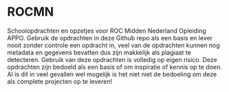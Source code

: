 # ROCMN
Schoolopdrachten en opzetjes voor ROC Midden Nederland Opleiding APPO.
Gebruik de opdrachten in deze Github repo als een basis en lever nooit zonder controle een opdracht in, veel van de opdrachten kunnen nog metadata en gegevens bevatten dus zijn makkelijk als plagiaat te detecteren.
Gebruik van deze opdrachten is volledig op eigen risico. Deze opdrachten zijn bedoeld als een basis of om inspiratie of kennis op te doen. Al is dit in veel gevallen wel mogelijk is het niet niet de bedoeling om deze als complete projecten op te leveren!
